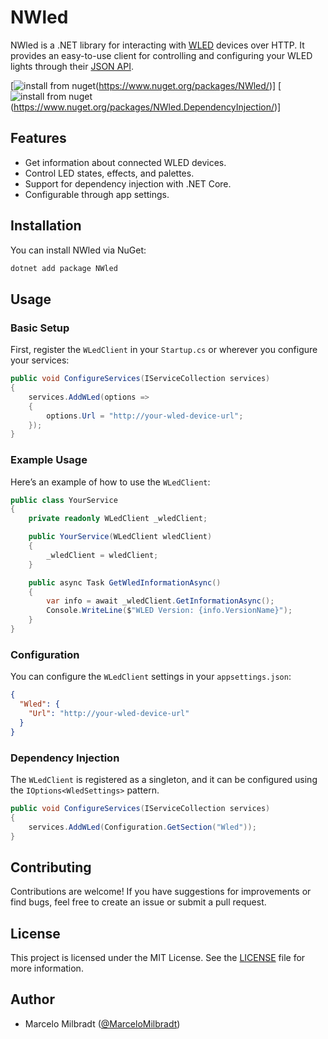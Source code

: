 # NWled

NWled is a .NET library for interacting with [WLED](https://github.com/Aircoookie/WLED) devices over HTTP. It provides an easy-to-use client for controlling and configuring your WLED lights through their [JSON API](https://github.com/Aircoookie/WLED/wiki/JSON-API).

[![install from nuget](http://img.shields.io/nuget/v/NWLED.svg?style=flat-square)(https://www.nuget.org/packages/NWled/)]
[![install from nuget](http://img.shields.io/nuget/v/NWLED.svg?style=flat-square)(https://www.nuget.org/packages/NWled.DependencyInjection/)]


## Features

- Get information about connected WLED devices.
- Control LED states, effects, and palettes.
- Support for dependency injection with .NET Core.
- Configurable through app settings.

## Installation

You can install NWled via NuGet:

```bash
dotnet add package NWled
```

## Usage

### Basic Setup

First, register the `WLedClient` in your `Startup.cs` or wherever you configure your services:

```csharp
public void ConfigureServices(IServiceCollection services)
{
    services.AddWLed(options =>
    {
        options.Url = "http://your-wled-device-url";
    });
}
```

### Example Usage

Here’s an example of how to use the `WLedClient`:

```csharp
public class YourService
{
    private readonly WLedClient _wledClient;

    public YourService(WLedClient wledClient)
    {
        _wledClient = wledClient;
    }

    public async Task GetWledInformationAsync()
    {
        var info = await _wledClient.GetInformationAsync();
        Console.WriteLine($"WLED Version: {info.VersionName}");
    }
}
```

### Configuration

You can configure the `WLedClient` settings in your `appsettings.json`:

```json
{
  "Wled": {
    "Url": "http://your-wled-device-url"
  }
}
```

### Dependency Injection

The `WLedClient` is registered as a singleton, and it can be configured using the `IOptions<WledSettings>` pattern.

```csharp
public void ConfigureServices(IServiceCollection services)
{
    services.AddWLed(Configuration.GetSection("Wled"));
}
```

## Contributing

Contributions are welcome! If you have suggestions for improvements or find bugs, feel free to create an issue or submit a pull request.

## License

This project is licensed under the MIT License. See the [LICENSE](LICENSE) file for more information.

## Author

- Marcelo Milbradt ([@MarceloMilbradt](https://github.com/MarceloMilbradt))


